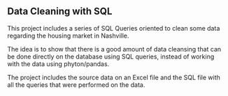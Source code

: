 ## Data Cleaning with SQL
This project includes a series of SQL Queries oriented to clean some data regarding the housing market in Nashville.

The idea is to show that there is a good amount of data cleansing that can be done directly on the database using SQL queries, instead of working with the data using phyton/pandas.

The project includes the source data on an Excel file and the SQL file with all the queries that were performed on the data.

